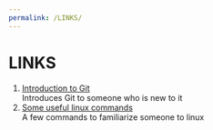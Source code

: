 ```yaml
---
permalink: /LINKS/
---
```


# LINKS

1. [Introduction to Git](https://www.youtube.com/watch?v=USjZcfj8yxE)<br>
Introduces Git to someone who is new to it
3. [Some useful linux commands](https://www.tutorialspoint.com/unix_commands/index.htm)<br>
A few commands to familiarize someone to linux
